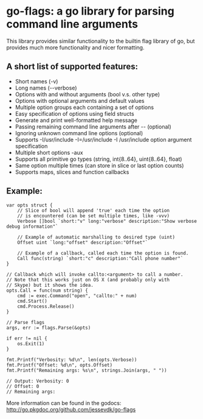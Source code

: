 go-flags: a go library for parsing command line arguments
=========================================================

This library provides similar functionality to the builtin flag library of
go, but provides much more functionality and nicer formatting.

A short list of supported features:
-----------------------------------
  * Short names (-v)
  * Long names (--verbose)
  * Options with and without arguments (bool v.s. other type)
  * Options with optional arguments and default values
  * Multiple option groups each containing a set of options
  * Easy specification of options using field structs
  * Generate and print well-formatted help message
  * Passing remaining command line arguments after -- (optional)
  * Ignoring unknown command line options (optional)
  * Supports -I/usr/include -I=/usr/include -I /usr/include option argument specification
  * Multiple short options -aux
  * Supports all primitive go types (string, int{8..64}, uint{8..64}, float)
  * Same option multiple times (can store in slice or last option counts)
  * Supports maps, slices and function callbacks

Example:
--------
	var opts struct {
		// Slice of bool will append 'true' each time the option
		// is encountered (can be set multiple times, like -vvv)
		Verbose []bool `short:"v" long:"verbose" description:"Show verbose debug information"`

		// Example of automatic marshalling to desired type (uint)
		Offset uint `long:"offset" description:"Offset"`

		// Example of a callback, called each time the option is found.
		Call func(string) `short:"c" description:"Call phone number"`
	}

	// Callback which will invoke callto:<argument> to call a number.
	// Note that this works just on OS X (and probably only with
	// Skype) but it shows the idea.
	opts.Call = func(num string) {
		cmd := exec.Command("open", "callto:" + num)
		cmd.Start()
		cmd.Process.Release()
	}

	// Parse flags
	args, err := flags.Parse(&opts)

	if err != nil {
		os.Exit(1)
	}

	fmt.Printf("Verbosity: %d\n", len(opts.Verbose))
	fmt.Printf("Offset: %d\n", opts.Offset)
	fmt.Printf("Remaining args: %s\n", strings.Join(args, " "))

	// Output: Verbosity: 0
	// Offset: 0
	// Remaining args:

More information can be found in the godocs: <http://go.pkgdoc.org/github.com/jessevdk/go-flags>
